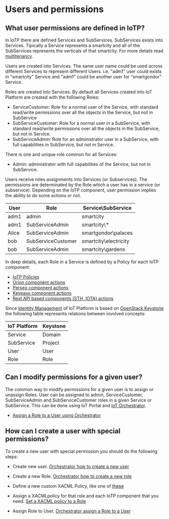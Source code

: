 # Users and permissions


## What user permissions are defined in IoTP?

In IoTP there are defined Services and SubServices. SubServices exists into Services.
Tipically a Service represents a smartcity and all of the SubServices represents the verticals of that smartcity. For more details read [multitenancy](../multitenancy.md).

Users are created into Services. The same user name could be used across different Services to represent different Users.
i.e. "adm1" user could exists in "smartcity" Service and "adm1" could be another user for "smartgondor" Service.

Roles are created into Services. By default all Services created into IoT Platform are created with the following Roles:

- ServiceCustomer: Role for a normal user of the Service, with standard read/write permissions over all the objects in the Service, but not in SubService
- SubServiceCustomer: Role for a normal user in a SubService, with standard read/write permissions over all the objects in the SubService, but not in Service.
- SubServiceAdmin: Role for an administrator user in a SubService, with full capabilities in SubService, but not in Service.


There is one and unique role common for all Services:

- Admin: administrator with full capabilities of the Service, but not in SubService.

Users receive roles assignments into Services (or Subservices). The permissions are determinated by the Role
which a user has in a service (or subservice). Depending on the IoTP component, user permission implies the ability
to do some actions or not.


| User   | Role               | Service\\SubService    |
| -------|--------------------|------------------------|
| adm1   | admin              | smartcity              |
| adm1   | SubServiceAdmin    | smartcity\\*           |
| Alice  | SubServiceAdmin    | smartgondor\\palaces   |
| bob    | SubServiceCustomer | smartcity\\electricity |
| bob    | SubServiceAdmin    | smartcity\\gardens     |


In deep details, each Role in a Service is defined by a Policy for each IoTP component:

- [IoTP Policies](https://github.com/telefonicaid/orchestrator/tree/2.9.0/src/orchestrator/core/policies)
- [Orion component actions](https://github.com/telefonicaid/fiware-pep-steelskin/tree/1.6.0#-rules-to-determine-the-context-broker-action-from-the-request)
- [Perseo component actions](https://github.com/telefonicaid/fiware-pep-steelskin/tree/1.6.0#-rules-to-determine-the-perseo-cep-action-from-the-request)
- [Keypass component actions](https://github.com/telefonicaid/fiware-pep-steelskin/tree/1.6.0#rulesKeypass)
- [Rest API based components (STH, IOTA) actions](https://github.com/telefonicaid/fiware-pep-steelskin/tree/1.6.0#generic-rest-middleware)

Since [Identity Management](../authentication_api.md) of IoT Platform is based on [OpenStack Keystone](http://docs.openstack.org/developer/keystone) the following table represents relations between involved concepts:


| IoT Platform | Keystone    |
|--------------|-------------|
| Service      |  Domain     |
| SubService   |  Project    |
| User         |  User       |
| Role         |  Role       |



## Can I modify permissions for a given user?

The common way to modify permissions for a given user is to assign or unassign Roles.
User can be assigned to admin, ServiceCustomer, SubServiceAdmin and SubServiceCustomer roles in a given Service or SubService.
This can be done using IoT Portal and [IoT Orchestrator](http://docs.orchestrator2.apiary.io).

- [Assign a Role to a User using Orchestrator](http://docs.orchestrator2.apiary.io/#reference/orchestrator/roles-in-service/create-a-role)


## How can I create a user with special permissions?

To create a new user with special permission you should do the following steps:

- Create new user.
[Orchestrator how to create a new user](http://docs.orchestrator2.apiary.io/#reference/orchestrator/users-in-service/create-users)

- Create a new Role.
[Orchestrator how to create a new role](http://docs.orchestrator2.apiary.io/#reference/orchestrator/roles-in-service/create-a-role)

- Define a new custom XACML Policy, like one of [these](https://github.com/telefonicaid/orchestrator/tree/2.9.0/src/orchestrator/core/policies)

- Assign a XACMLpolicy for that role and each IoTP component that you need.
[Set a XACML policy to a Role](http://docs.orchestrator2.apiary.io/#reference/orchestrator/role-in-service/set-xacml-policy-role)

- Assign Role to User.
[Orchestrator assign a Role to a User](http://docs.orchestrator2.apiary.io/#reference/orchestrator/role-assigment/assign-role-to-user)
